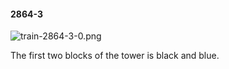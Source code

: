 #### 2864-3
![train-2864-3-0.png](https://github.com/lil-lab/nlvr/raw/master/nlvr/train/images/55/train-2864-3-0.png "train-2864-3-0.png")

The first  two blocks of the tower is black and blue.
